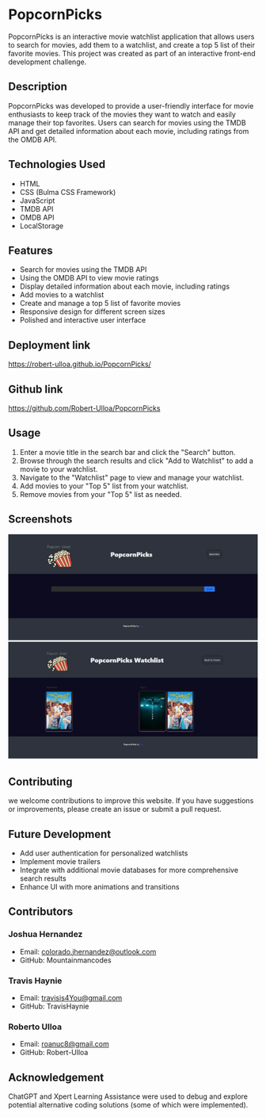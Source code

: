 # PopcornPicks

PopcornPicks is an interactive movie watchlist application that allows users to search for movies, add them to a watchlist, and create a top 5 list of their favorite movies. This project was created as part of an interactive front-end development challenge.

## Description

PopcornPicks was developed to provide a user-friendly interface for movie enthusiasts to keep track of the movies they want to watch and easily manage their top favorites. Users can search for movies using the TMDB API and get detailed information about each movie, including ratings from the OMDB API.

## Technologies Used

- HTML
- CSS (Bulma CSS Framework)
- JavaScript
- TMDB API
- OMDB API
- LocalStorage

## Features

- Search for movies using the TMDB API
- Using the OMDB API to view movie ratings
- Display detailed information about each movie, including ratings
- Add movies to a watchlist
- Create and manage a top 5 list of favorite movies
- Responsive design for different screen sizes
- Polished and interactive user interface

## Deployment link

https://robert-ulloa.github.io/PopcornPicks/

## Github link
https://github.com/Robert-Ulloa/PopcornPicks

## Usage

1. Enter a movie title in the search bar and click the "Search" button.
2. Browse through the search results and click "Add to Watchlist" to add a movie to your watchlist.
3. Navigate to the "Watchlist" page to view and manage your watchlist.
4. Add movies to your "Top 5" list from your watchlist.
5. Remove movies from your "Top 5" list as needed.

## Screenshots

![Landing Page](./assets/img/Landing%20Page.png)
![Watchlist Page](./assets/img/Watchlist%20page.png)

## Contributing

we welcome contributions to improve this website. If you have suggestions or improvements, please create an issue or submit a pull request.

## Future Development

- Add user authentication for personalized watchlists
- Implement movie trailers
- Integrate with additional movie databases for more comprehensive search results
- Enhance UI with more animations and transitions

## Contributors

### Joshua Hernandez

- Email: colorado.jhernandez@outlook.com
- GitHub: Mountainmancodes

### Travis Haynie

- Email: travisis4You@gmail.com
- GitHub: TravisHaynie

### Roberto Ulloa

- Email: roanuc8@gmail.com
- GitHub: Robert-Ulloa

## Acknowledgement

ChatGPT and Xpert Learning Assistance were used to debug and explore potential alternative coding solutions (some of which were implemented).
